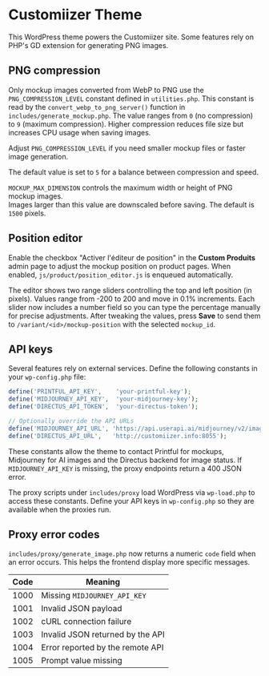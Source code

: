 # Customiizer Theme

This WordPress theme powers the Customiizer site. Some features rely on PHP's GD extension for generating PNG images.

## PNG compression

Only mockup images converted from WebP to PNG use the `PNG_COMPRESSION_LEVEL` constant defined in `utilities.php`. This constant is read by the `convert_webp_to_png_server()` function in `includes/generate_mockup.php`. The value ranges from `0` (no compression) to `9` (maximum compression). Higher compression reduces file size but increases CPU usage when saving images.

Adjust `PNG_COMPRESSION_LEVEL` if you need smaller mockup files or faster image generation.

The default value is set to `5` for a balance between compression and speed.

`MOCKUP_MAX_DIMENSION` controls the maximum width or height of PNG mockup images.  
Images larger than this value are downscaled before saving. The default is `1500` pixels.

## Position editor

Enable the checkbox "Activer l'éditeur de position" in the **Custom Produits** admin page to adjust the mockup position on product pages. When enabled, `js/product/position_editor.js` is enqueued automatically.

The editor shows two range sliders controlling the top and left position (in pixels). Values range from -200 to 200 and move in 0.1% increments. Each slider now includes a number field so you can type the percentage manually for precise adjustments. After tweaking the values, press **Save** to send them to `/variant/<id>/mockup-position` with the selected `mockup_id`.

## API keys

Several features rely on external services. Define the following constants in your `wp-config.php` file:

```php
define('PRINTFUL_API_KEY',    'your-printful-key');
define('MIDJOURNEY_API_KEY',  'your-midjourney-key');
define('DIRECTUS_API_TOKEN',  'your-directus-token');

// Optionally override the API URLs
define('MIDJOURNEY_API_URL', 'https://api.userapi.ai/midjourney/v2/imagine');
define('DIRECTUS_API_URL',   'http://customiizer.info:8055');
```

These constants allow the theme to contact Printful for mockups, Midjourney for AI images and the Directus backend for image status.
If `MIDJOURNEY_API_KEY` is missing, the proxy endpoints return a 400 JSON error.

The proxy scripts under `includes/proxy` load WordPress via `wp-load.php` to
access these constants. Define your API keys in `wp-config.php` so they are
available when the proxies run.

## Proxy error codes

`includes/proxy/generate_image.php` now returns a numeric `code` field when an
error occurs. This helps the frontend display more specific messages.

| Code | Meaning                             |
| ---- | ----------------------------------- |
|1000 | Missing `MIDJOURNEY_API_KEY`        |
|1001 | Invalid JSON payload                |
|1002 | cURL connection failure             |
|1003 | Invalid JSON returned by the API    |
|1004 | Error reported by the remote API    |
|1005 | Prompt value missing                |

